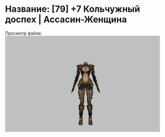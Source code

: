 # Название: [79] +7 Кольчужный доспех | Ассасин-Женщина

Просмотр файла:
![p070005.png](p070005.png)